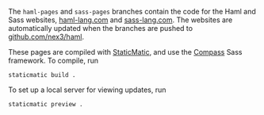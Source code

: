 The `haml-pages` and `sass-pages` branches
contain the code for the Haml and Sass websites,
[haml-lang.com](http://haml-lang.com) and [sass-lang.com](http://sass-lang.com).
The websites are automatically updated when the branches are pushed
to [github.com/nex3/haml](http://github.com/nex3/haml).

These pages are compiled with [StaticMatic](http://staticmatic.rubyforge.org),
and use the [Compass](http://compass-style.org/) Sass framework.
To compile, run

    staticmatic build .

To set up a local server for viewing updates, run

    staticmatic preview .

